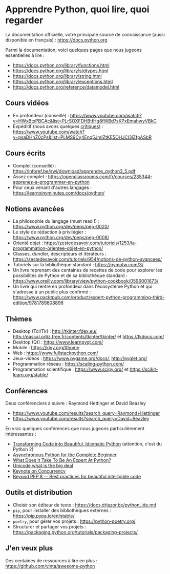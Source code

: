 # Apprendre Python, quoi lire, quoi regarder

La documentation officielle, votre principale source de connaissance (aussi disponible en français) : <https://docs.python.org>

Parmi la documentation, voici quelques pages que nous jugeons essentielles à lire :

* <https://docs.python.org/library/functions.html>
* <https://docs.python.org/library/stdtypes.html>
* <https://docs.python.org/library/string.html>
* <https://docs.python.org/library/exceptions.html>
* <https://docs.python.org/reference/datamodel.html>

## Cours vidéos

* En profondeur (conseillé) : <https://www.youtube.com/watch?v=HWxBtxPBCAc&list=PLrSOXFDHBtfHg8fWBd7sKPxEmahwyVBkC>
* Expéditif (nous avons quelques [critiques](https://docs.drlazor.be/python_graven.md)) : <https://www.youtube.com/watch?v=psaDHhZ0cPs&list=PLMS9Cy4Enq5JmIZtKE5OHJCI3jZfpASbR>

## Cours écrits

* Complet (conseillé) : <https://inforef.be/swi/download/apprendre_python3_5.pdf>
* Assez complet : <https://openclassrooms.com/fr/courses/235344-apprenez-a-programmer-en-python>
* Pour ceux venant d'autres langages : <https://learnxinyminutes.com/docs/python/>

## Notions avancées

* La philosophie du langage (must read !) : <https://www.python.org/dev/peps/pep-0020/>
* Le style de rédaction à privilégier : <https://www.python.org/dev/peps/pep-0008/>
* Orienté objet : <https://zestedesavoir.com/tutoriels/1253/la-programmation-orientee-objet-en-python/>
* Classes, dundler, descripteurs et itérateurs : <https://zestedesavoir.com/tutoriels/954/notions-de-python-avancees/>
* Tutoriels sur la bibliothèque standard : <https://pymotw.com/3/>
* Un livre reprenant des centaines de recettes de code pour explorer les possibilités de Python et de sa bibliothèque standard : <https://www.oreilly.com/library/view/python-cookbook/0596001673/>
* Un livre qui rentre en profondeur dans l'écosystème Python et qui s'adresse à un public plus confirmé : <https://www.packtpub.com/product/expert-python-programming-third-edition/9781789808896>

## Thèmes

* Desktop (Tcl/Tk) : <http://tkinter.fdex.eu/>, <http://pascal.ortiz.free.fr/contents/tkinter/tkinter/> et <https://tkdocs.com/>
* Desktop (Qt) : <https://www.learnpyqt.com/>
* Mobile : <https://kivy.org/#home>
* Web : <https://www.fullstackpython.com/>
* Jeux-vidéos : <https://www.pygame.org/docs/>, <http://pyglet.org/>
* Programmation réseau : <https://scaling-python.com/>
* Programmation scientifique : <https://www.scipy.org/> et <https://scikit-learn.org/stable/>

## Conférences

Deux conférenciers à suivre : Raymond Hettinger et David Beazley

* <https://www.youtube.com/results?search_query=Raymond+Hettinger>
* <https://www.youtube.com/results?search_query=David+Beazley>

En vrac quelques conférences que nous jugeons particulièrement intéressantes :

* [Transforming Code into Beautiful, Idiomatic Python](https://youtu.be/OSGv2VnC0go) (attention, c'est du Python 2)
* [Asynchronous Python for the Complete Beginner](https://www.youtube.com/watch?v=iG6fr81xHKA)
* [What Does It Take To Be An Expert At Python?](https://youtu.be/7lmCu8wz8ro)
* [Unicode what is the big deal](https://youtu.be/7m5JA3XaZ4k)
* [Keynote on Concurrency](https://youtu.be/9zinZmE3Ogk)
* [Beyond PEP 8 -- Best practices for beautiful intelligible code](https://youtu.be/wf-BqAjZb8M)

## Outils et distribution

* Choisir son éditeur de texte : <https://docs.drlazor.be/python_ide.md>
* `pip`, pour installer des bibliothèques externes : <https://pip.pypa.io/en/stable/>
* `poetry`, pour gérer vos projets : <https://python-poetry.org/>
* Structurer et partager vos projets : <https://packaging.python.org/tutorials/packaging-projects/>

## J'en veux plus

Des centaines de ressources à lire en plus : <https://github.com/vinta/awesome-python>
